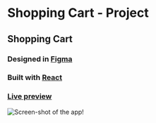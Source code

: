 # Shopping Cart - Project

## Shopping Cart

### Designed in [Figma](https://www.figma.com/file/idntchOmCrNcJqoa4Z146r/E-commerce?node-id=1%3A3)

### Built with [React](https://reactjs.org/)

### [Live preview](https://octavian-sn.github.io/shopping-cart/)

![Screen-shot of the app!](./src/assets/screen.png)
